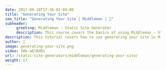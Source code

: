 ```yaml
---
date: 2017-09-18T17:36:02-04:00
title: "Generating Your Site"
seo_title: "Generating Your Site | Middleman | 🦒"
subheader:
     greeting: Middleman - Static Site Generator
     description: This course covers the basics of using Middleman - Static Site Generator. Work your way through the videos/articles and I'll teach you everything you need to know to create a professional and scalable website or blog!
description: This tutorial covers how to use generating your site in Middleman -  Static Site Generator.
author: 🦒
image: generating-your-site.png
video: S8b-aKlRdOs
url: /static-site-generators/middleman/generating-your-site/
weight: 17
---
```

